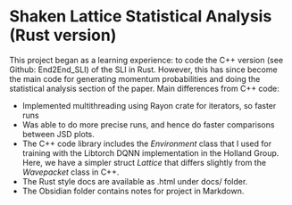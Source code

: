 # Shaken Lattice Statistical Analysis (Rust version)
This project began as a learning experience: to code the C++ version (see Github: End2End_SLI) of the SLI in Rust. However, this has since become the main code for generating momentum probabilities and doing the statistical analysis section of the paper. Main differences from C++ code:
- Implemented multithreading using Rayon crate for iterators, so faster runs
- Was able to do more precise runs, and hence do faster comparisons between JSD plots.
- The C++ code library includes the _Environment_ class that I used for training with the Libtorch DQNN implementation in the Holland Group. Here, we have a simpler struct _Lattice_ that differs slightly from the _Wavepacket_ class in C++.
- The Rust style docs are available as .html under docs/ folder.
- The Obsidian folder contains notes for project in Markdown.
